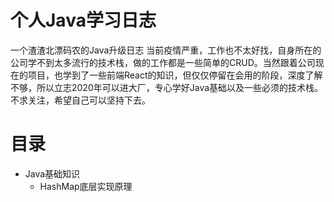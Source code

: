 # 个人Java学习日志
一个渣渣北漂码农的Java升级日志
当前疫情严重，工作也不太好找，自身所在的公司学不到太多流行的技术栈，做的工作都是一些简单的CRUD。当然跟着公司现在的项目，也学到了一些前端React的知识，但仅仅停留在会用的阶段，深度了解不够，所以立志2020年可以进大厂，专心学好Java基础以及一些必须的技术栈。不求关注，希望自己可以坚持下去。

# 目录
* Java基础知识
  * HashMap底层实现原理
